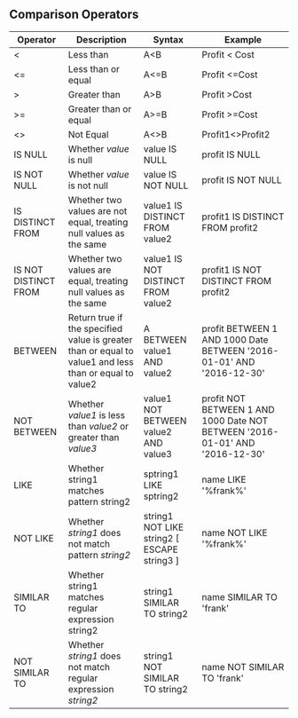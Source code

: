 ## Comparison Operators

| Operator             | Description                               | Syntax                                   | Example                                  |
| -------------------- | ---------------------------------------- | ---------------------------------------- | ---------------------------------------- |
| <                    | Less than                                | A<B                                      | Profit < Cost                            |
| <=                   | Less than or equal                       | A<=B                                     | Profit <=Cost                            |
| >                    | Greater than                             | A>B                                      | Profit >Cost                             |
| >=                   | Greater than or equal                    | A>=B                                     | Profit >=Cost                            |
| <>                   | Not Equal                                | A<>B                                     | Profit1<>Profit2                         |
| IS NULL              | Whether *value* is null                  | value IS NULL                            | profit IS NULL                           |
| IS NOT NULL          | Whether *value* is not null              | value IS NOT NULL                        | profit IS NOT NULL                       |
| IS DISTINCT FROM     | Whether two values are not equal, treating null values as the same | value1 IS DISTINCT FROM value2           | profit1 IS DISTINCT FROM profit2         |
| IS NOT DISTINCT FROM | Whether two values are equal, treating null values as the same | value1 IS NOT DISTINCT FROM value2       | profit1 IS NOT DISTINCT FROM profit2     |
| BETWEEN              | Return true if the specified value is greater than or equal to value1 and less than or equal to value2 | A BETWEEN   value1 AND value2            | profit BETWEEN 1 AND 1000      Date BETWEEN '2016-01-01' AND '2016-12-30' |
| NOT BETWEEN          | Whether *value1* is less than *value2* or greater than *value3* | value1 NOT BETWEEN value2 AND value3     | profit NOT BETWEEN 1 AND 1000      Date NOT BETWEEN '2016-01-01' AND '2016-12-30' |
| LIKE                 | Whether string1 matches pattern string2  | sptring1 LIKE sptring2                   | name LIKE '%frank%'                      |
| NOT LIKE             | Whether *string1* does not match pattern *string2* | string1 NOT LIKE string2 [ ESCAPE string3 ] | name NOT LIKE '%frank%'                  |
| SIMILAR TO           | Whether string1 matches regular expression string2 | string1 SIMILAR TO string2               | name SIMILAR TO 'frank'                  |
| NOT SIMILAR TO       | Whether *string1* does not match regular expression *string2* | string1 NOT SIMILAR TO string2           | name NOT SIMILAR TO 'frank'              |
